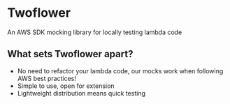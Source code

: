 # Twoflower

An AWS SDK mocking library for locally testing lambda code

## What sets Twoflower apart?

<ul>
  <li>No need to refactor your lambda code, our mocks work when following AWS best practices!</li>
  <li>Simple to use, open for extension</li>
  <li>Lightweight distribution means quick testing</li>
</ul>
